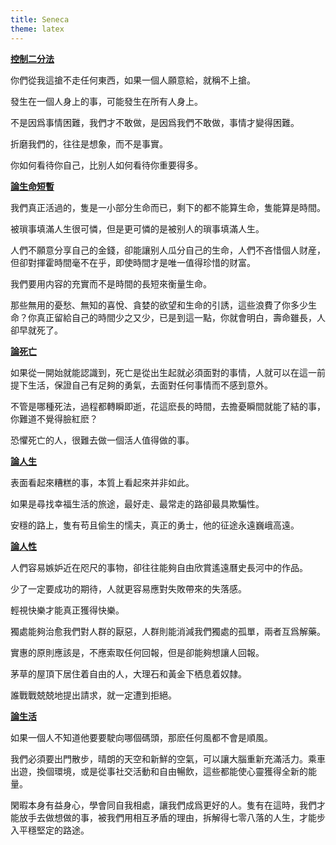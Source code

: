 ```yaml
---
title: Seneca
theme: latex
---
```


<b><u>控制二分法</u></b>

你們從我這搶不走任何東西，如果一個人願意給，就稱不上搶。

發生在一個人身上的事，可能發生在所有人身上。

不是因爲事情困難，我們才不敢做，是因爲我們不敢做，事情才變得困難。

折磨我們的，往往是想象，而不是事實。

你如何看待你自己，比别人如何看待你重要得多。

<b><u>論生命短暫</u></b>

我們真正活過的，隻是一小部分生命而已，剩下的都不能算生命，隻能算是時間。

被瑣事填滿人生很可憐，但是更可憐的是被别人的瑣事填滿人生。

人們不願意分享自己的金錢，卻能讓别人瓜分自己的生命，人們不吝惜個人财産，但卻對揮霍時間毫不在乎，即使時間才是唯一值得珍惜的财富。

我們要用内容的充實而不是時間的長短來衡量生命。

那些無用的憂愁、無知的喜悅、貪婪的欲望和生命的引誘，這些浪費了你多少生命？你真正留給自己的時間少之又少，已是到這一點，你就會明白，壽命雖長，人卻早就死了。

<b><u>論死亡</u></b>

如果從一開始就能認識到，死亡是從出生起就必須面對的事情，人就可以在這一前提下生活，保證自己有足夠的勇氣，去面對任何事情而不感到意外。

不管是哪種死法，過程都轉瞬即逝，花這麽長的時間，去擔憂瞬間就能了結的事，你難道不覺得臉紅麽？

恐懼死亡的人，很難去做一個活人值得做的事。

<b><u>論人生</u></b>

表面看起來糟糕的事，本質上看起來并非如此。

如果是尋找幸福生活的旅途，最好走、最常走的路卻最具欺騙性。

安穩的路上，隻有苟且偷生的懦夫，真正的勇士，他的征途永遠巍峨高遠。

<b><u>論人性</u></b>

人們容易嫉妒近在咫尺的事物，卻往往能夠自由欣賞遙遠曆史長河中的作品。

少了一定要成功的期待，人就更容易應對失敗帶來的失落感。

輕視快樂才能真正獲得快樂。

獨處能夠治愈我們對人群的厭惡，人群則能消減我們獨處的孤單，兩者互爲解藥。

實惠的原則應該是，不應索取任何回報，但是卻能夠想讓人回報。

茅草的屋頂下居住着自由的人，大理石和黃金下栖息着奴隸。

誰戰戰兢兢地提出請求，就一定遭到拒絕。

<b><u>論生活</u></b>

如果一個人不知道他要要駛向哪個碼頭，那麽任何風都不會是順風。

我們必須要出門散步，晴朗的天空和新鮮的空氣，可以讓大腦重新充滿活力。乘車出遊，換個環境，或是從事社交活動和自由暢飲，這些都能使心靈獲得全新的能量。

閑暇本身有益身心，學會同自我相處，讓我們成爲更好的人。隻有在這時，我們才能放手去做想做的事，被我們用相互矛盾的理由，拆解得七零八落的人生，才能步入平穩堅定的路途。
